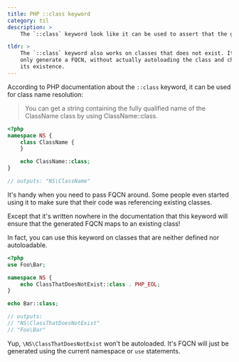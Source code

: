 ```yaml
---
title: PHP ::class keyword
category: til
description: >
    The `::class` keyword look like it can be used to assert that the generated FQCN will point to a valid class. Guess what: it cant.

tldr: >
    The `::class` keyword also works on classes that does not exist. It will
    only generate a FQCN, without actually autoloading the class and checking
    its existence.
---
```


According to PHP documentation about the `::class` keyword, it can be used for
class name resolution:

> You can get a string containing the fully qualified name of the ClassName
> class by using ClassName::class.

```php
<?php
namespace NS {
    class ClassName {
    }

    echo ClassName::class;
}

// outputs: "NS\ClassName"
```

It's handy when you need to pass FQCN around.
Some people even started using it to make sure that their code was referencing
existing classes.

Except that it's written nowhere in the documentation that this keyword will
ensure that the generated FQCN maps to an existing class!

In fact, you can use this keyword on classes that are neither defined nor
autoloadable.

```php
<?php
use Foo\Bar;

namespace NS {
    echo ClassThatDoesNotExist::class . PHP_EOL;
}

echo Bar::class;

// outputs:
// "NS\ClassThatDoesNotExist"
// "Foo\Bar"
```

Yup, `\NS\ClassThatDoesNotExist` won't be autoloaded. It's FQCN will just be
generated using the current namespace or `use` statements.
